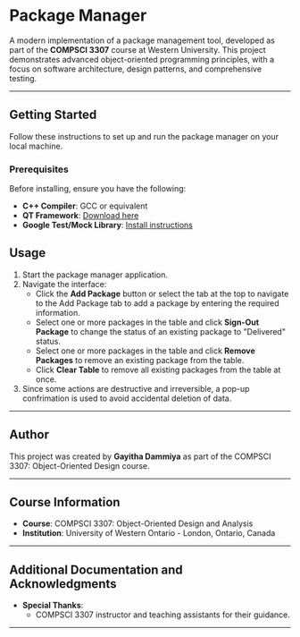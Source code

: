 # Package Manager

A modern implementation of a package management tool, developed as part of the **COMPSCI 3307** course at Western University. This project demonstrates advanced object-oriented programming principles, with a focus on software architecture, design patterns, and comprehensive testing.

---

## Getting Started

Follow these instructions to set up and run the package manager on your local machine.

### Prerequisites

Before installing, ensure you have the following:

- **C++ Compiler**: GCC or equivalent
- **QT Framework**: [Download here](https://www.qt.io/download)
- **Google Test/Mock Library**: [Install instructions](https://github.com/google/googletest)

## Usage

1. Start the package manager application.
2. Navigate the interface:
   - Click the **Add Package** button or select the tab at the top to navigate to the Add Package tab to add a package by entering the required information.
   - Select one or more packages in the table and click **Sign-Out Package** to change the status of an existing package to "Delivered" status.
   - Select one or more packages in the table and click **Remove Packages** to remove an existing package from the table.
   - Click **Clear Table** to remove all existing packages from the table at once.
3. Since some actions are destructive and irreversible, a pop-up confrimation is used to avoid accidental deletion of data. 

---

## Author

This project was created by **Gayitha Dammiya** as part of the COMPSCI 3307: Object-Oriented Design course. 

---

## Course Information

- **Course**: COMPSCI 3307: Object-Oriented Design and Analysis
- **Institution**: University of Western Ontario - London, Ontario, Canada

---

## Additional Documentation and Acknowledgments

- **Special Thanks**:
  - COMPSCI 3307 instructor and teaching assistants for their guidance.

---
